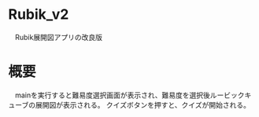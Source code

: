 # Rubik_v2
　Rubik展開図アプリの改良版
# 概要
　mainを実行すると難易度選択画面が表示され、難易度を選択後ルービックキューブの展開図が表示される。
 クイズボタンを押すと、クイズが開始される。

